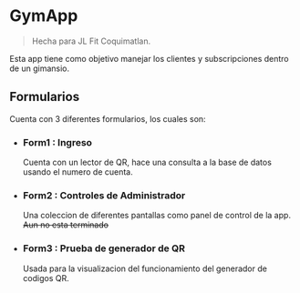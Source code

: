 # GymApp
> Hecha para JL Fit Coquimatlan.

Esta app tiene como objetivo manejar los clientes y subscripciones dentro de un gimansio.

## Formularios
Cuenta con 3 diferentes formularios, los cuales son:

+ ### **Form1 : Ingreso**

	Cuenta con un lector de QR, hace una consulta a la base de datos usando el numero de cuenta.
+ ### **Form2 : Controles de Administrador**

	Una coleccion de diferentes pantallas como panel de control de la app. ~~Aun no esta terminado~~
+ ### **Form3 : Prueba de generador de QR**

  Usada para la visualizacion del funcionamiento del generador de codigos QR.

	
	



